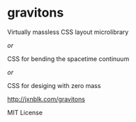 # gravitons

Virtually massless CSS layout microlibrary

_or_

CSS for bending the spacetime continuum

_or_

CSS for desiging with zero mass

http://jxnblk.com/gravitons

MIT License

